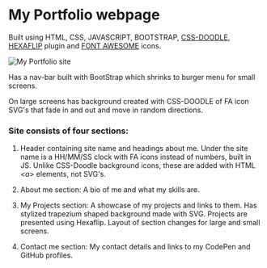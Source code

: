# My Portfolio webpage

Built using HTML, CSS, JAVASCRIPT, BOOTSTRAP, [CSS-DOODLE](https://css-doodle.com/), [HEXAFLIP](https://github.com/dmotz/hexaflip) plugin and [FONT AWESOME](https://fontawesome.com/) icons.

![My Portfolio site](./hexpics/thispage.png)


Has a nav-bar built with BootStrap which shrinks to burger menu for small screens.

On large screens has background created with CSS-DOODLE of FA icon SVG's that fade in and out and move in random directions.

### Site consists of four sections:

1. Header containing site name and headings about me. Under the site name is a HH/MM/SS clock with FA icons instead of numbers, built in JS. Unlike CSS-Doodle background icons, these are added with HTML *<a*> elements, not SVG's. 

1. About me section: A bio of me and what my skills are.

1. My Projects section: A showcase of my projects and links to them. Has stylized trapezium shaped background made with SVG. Projects are presented using Hexaflip. Layout of section changes for large and small screens.

1. Contact me section: My contact details and links to my CodePen and GitHub profiles. 
